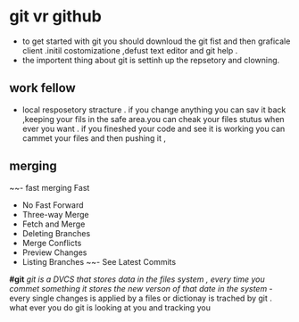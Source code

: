 # git vr github 


- to get started with git you should downloud the git fist and then graficale client .initil costomizatione ,defust text editor and git help .
- the importent thing about git is settinh up the repsetory and clowning.


## work fellow 

* local resposetory stracture . if you change anything you can sav it back ,keeping your fils in the safe area.you can cheak your files stutus when ever you want . if you fineshed your code and see it is working you can cammet your files and then pushing it ,

## merging 

~~- fast merging Fast 
- No Fast Forward
- Three-way Merge
- Fetch and Merge
- Deleting Branches
- Merge Conflicts
- Preview Changes
- Listing Branches
~~- See Latest Commits


**#git** 
_git is a DVCS that stores data in the files system , every time you commet something it stores the new verson of that date in the system_
-every single changes is applied by a files or dictionay is trached by git . what ever you do git is looking at you and tracking you 
